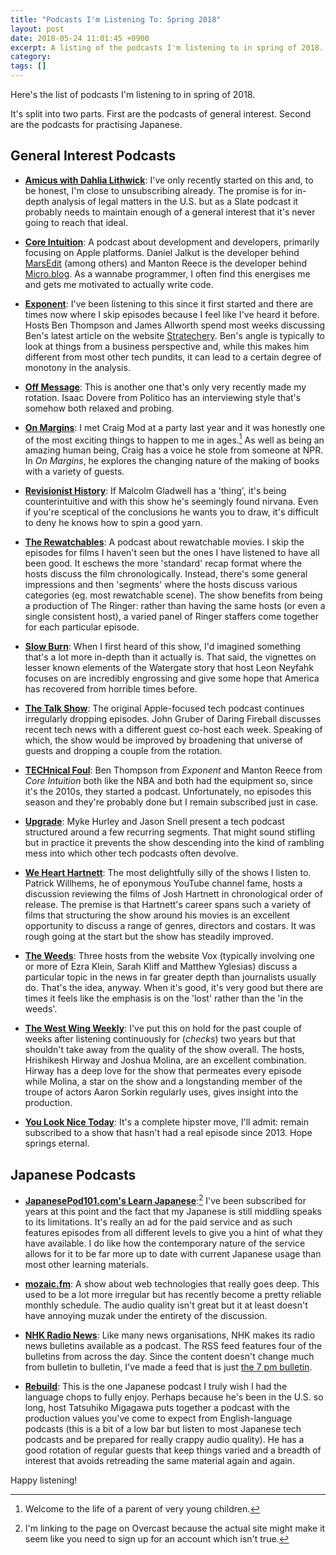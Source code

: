 ```yaml
---
title: "Podcasts I'm Listening To: Spring 2018"
layout: post
date: 2018-05-24 11:01:45 +0900 
excerpt: A listing of the podcasts I'm listening to in spring of 2018.
category: 
tags: []
---
```


Here's the list of podcasts I'm listening to in spring of 2018. 

It's split into two parts. First are the podcasts of general interest. Second are the podcasts for practising Japanese.

## General Interest Podcasts

* [**Amicus with Dahlia Lithwick**](http://www.slate.com/articles/podcasts/amicus.html): I've only recently started on this and, to be honest, I'm close to unsubscribing already. The promise is for in-depth analysis of legal matters in the U.S. but as a Slate podcast it probably needs to maintain enough of a general interest that it's never going to reach that ideal.

* [**Core Intuition**](http://coreint.org/): A podcast about development and developers, primarily focusing on Apple platforms. Daniel Jalkut is the developer behind [MarsEdit](https://www.red-sweater.com/marsedit/) (among others) and Manton Reece is the developer behind [Micro.blog](https://micro.blog). As a wannabe programmer, I often find this energises me and gets me motivated to actually write code.

* [**Exponent**](http://exponent.fm/): I've been listening to this since it first started and there are times now where I skip episodes because I feel like I've heard it before. Hosts Ben Thompson and James Allworth spend most weeks discussing Ben's latest article on the website [Stratechery](https://stratechery.com). Ben's angle is typically to look at things from a business perspective and, while this makes him different from most other tech pundits, it can lead to a certain degree of monotony in the analysis.

* [**Off Message**](https://www.politico.com/podcasts/off-message):  This is another one that's only very recently made my rotation. Isaac Dovere from Politico has an interviewing style that's somehow both relaxed and probing.

* [**On Margins**](https://craigmod.com/onmargins/): I met Craig Mod at a party last year and it was honestly one of the most exciting things to happen to me in ages.[^1] As well as being an amazing human being, Craig has a voice he stole from someone at NPR. In _On Margins_, he explores the changing nature of the making of books with a variety of guests.

* [**Revisionist History**](http://revisionisthistory.com/): If Malcolm Gladwell has a 'thing', it's being counterintuitive and with this show he's seemingly found nirvana. Even if you're sceptical of the conclusions he wants you to draw, it's difficult to deny he knows how to spin a good yarn.

* [**The Rewatchables**](https://www.theringer.com/the-rewatchables): A podcast about rewatchable movies. I skip the episodes for films I haven't seen but the ones I have listened to have all been good. It eschews the more 'standard' recap format where the hosts discuss the film chronologically. Instead, there's some general impressions and then 'segments' where the hosts discuss various categories (eg. most rewatchable scene). The show benefits from being a production of The Ringer: rather than having the same hosts (or even a single consistent host), a varied panel of Ringer staffers come together for each particular episode.

* [**Slow Burn**](http://www.slate.com/articles/slate_plus/watergate.html): When I first heard of this show, I'd imagined something that's a lot more in-depth than it actually is. That said, the vignettes on lesser known elements of the Watergate story that host Leon Neyfahk focuses on are incredibly engrossing and give some hope that America has recovered from horrible times before.

* [**The Talk Show**](https://daringfireball.net/thetalkshow/): The original Apple-focused tech podcast continues irregularly dropping episodes. John Gruber of Daring Fireball discusses recent tech news with a different guest co-host each week. Speaking of which, the show would be improved by broadening that universe of guests and dropping a couple from the rotation.

* [**TECHnical Foul**](http://technicalfoul.fm/):  Ben Thompson from _Exponent_ and Manton Reece from _Core Intuition_ both like the NBA and both had the equipment so, since it's the 2010s, they started a podcast. Unfortunately, no episodes this season and they're probably done but I remain subscribed just in case.

* [**Upgrade**](https://www.relay.fm/upgrade): Myke Hurley and Jason Snell present a tech podcast structured around a few recurring segments. That might sound stifling but in practice it prevents the show descending into the kind of rambling mess into which other tech podcasts often devolve.

* [**We Heart Hartnett**](https://twitter.com/hearthartnett/): The most delightfully silly of the shows I listen to. Patrick Willhems, he of eponymous YouTube channel fame, hosts a discussion reviewing the films of Josh Hartnett in chronological order of release. The premise is that Hartnett's career spans such a variety of films that structuring the show around his movies is an excellent opportunity to discuss a range of genres, directors and costars. It was rough going at the start but the show has steadily improved.

* [**The Weeds**](https://www.vox.com/the-weeds): Three hosts from the website Vox (typically involving one or more of Ezra Klein, Sarah Kliff and Matthew Yglesias) discuss a particular topic in the news in far greater depth than journalists usually do. That's the idea, anyway. When it's good, it's very good but there are times it feels like the emphasis is on the 'lost' rather than the 'in the weeds'.

* [**The West Wing Weekly**](http://thewestwingweekly.com/): I've put this on hold for the past couple of weeks after listening continuously for (_checks_) two years but that shouldn't take away from the quality of the show overall. The hosts, Hrishikesh Hirway and Joshua Molina, are an excellent combination. Hirway has a deep love for the show that permeates every episode while Molina, a star on the show and a longstanding member of the troupe of actors Aaron Sorkin regularly uses, gives insight into the production.

* [**You Look Nice Today**](http://youlooknicetoday.com/): It's a complete hipster move, I'll admit: remain subscribed to a show that hasn't had a real episode since 2013. Hope springs eternal.

## Japanese Podcasts

* [**JapanesePod101.com's Learn Japanese**](https://overcast.fm/itunes112831729/learn-japanese-japanesepod101-com-audio):[^2] I've been subscribed for years at this point and the fact that my Japanese is still middling speaks to its limitations. It's really an ad for the paid service and as such features episodes from all different levels to give you a hint of what they have available. I do like how the contemporary nature of the service allows for it to be far more up to date with current Japanese usage than most other learning materials.

* [**mozaic.fm**](https://mozaic.fm/): A show about web technologies that really goes deep. This used to be a lot more irregular but has recently become a pretty reliable monthly schedule. The audio quality isn't great but it at least doesn't have annoying muzak under the entirety of the discussion.

* [**NHK Radio News**](http://www.nhk.or.jp/podcasts/program/r-news.html): Like many news organisations, NHK makes its radio news bulletins available as a podcast. The RSS feed features four of the bulletins from across the day. Since the content doesn't change much from bulletin to bulletin, I've made a feed that is just [the 7 pm bulletin](http://filtrates.inqk.net/nhk-japanese/feed.xml).

* [**Rebuild**](http://rebuild.fm/): This is the one Japanese podcast I truly wish I had the language chops to fully enjoy. Perhaps because he's been in the U.S. so long, host Tatsuhiko Migagawa puts together a podcast with the production values you've come to expect from English-language podcasts (this is a bit of a low bar but listen to most Japanese tech podcasts and be prepared for really crappy audio quality). He has a good rotation of regular guests that keep things varied and a breadth of interest that avoids retreading the same material again and again.

Happy listening!

[^1]: Welcome to the life of a parent of very young children.

[^2]: I'm linking to the page on Overcast because the actual site might make it seem like you need to sign up for an account which isn't true.

